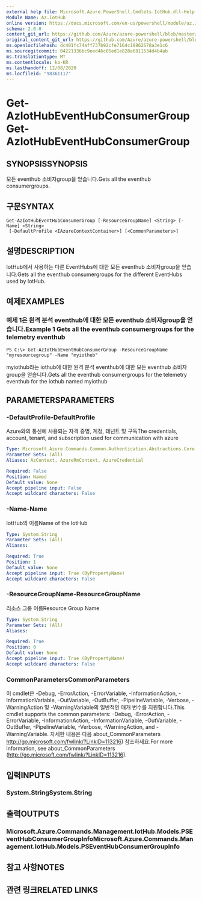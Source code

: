 ```yaml
---
external help file: Microsoft.Azure.PowerShell.Cmdlets.IotHub.dll-Help.xml
Module Name: Az.IotHub
online version: https://docs.microsoft.com/en-us/powershell/module/az.iothub/get-aziothubeventhubconsumergroup
schema: 2.0.0
content_git_url: https://github.com/Azure/azure-powershell/blob/master/src/IotHub/IotHub/help/Get-AzIotHubEventHubConsumerGroup.md
original_content_git_url: https://github.com/Azure/azure-powershell/blob/master/src/IotHub/IotHub/help/Get-AzIotHubEventHubConsumerGroup.md
ms.openlocfilehash: dc401fc74aff737b92cfe7164c19862678a3e1c6
ms.sourcegitcommit: 04221336bc9eed46c05ed1e828a6811534d4b4ab
ms.translationtype: MT
ms.contentlocale: ko-KR
ms.lasthandoff: 12/08/2020
ms.locfileid: "98361117"
---
```

# <span data-ttu-id="d1c3e-101">Get-AzIotHubEventHubConsumerGroup</span><span class="sxs-lookup"><span data-stu-id="d1c3e-101">Get-AzIotHubEventHubConsumerGroup</span></span>

## <span data-ttu-id="d1c3e-102">SYNOPSIS</span><span class="sxs-lookup"><span data-stu-id="d1c3e-102">SYNOPSIS</span></span>
<span data-ttu-id="d1c3e-103">모든 eventhub 소비자group을 얻습니다.</span><span class="sxs-lookup"><span data-stu-id="d1c3e-103">Gets all the eventhub consumergroups.</span></span>

## <span data-ttu-id="d1c3e-104">구문</span><span class="sxs-lookup"><span data-stu-id="d1c3e-104">SYNTAX</span></span>

```
Get-AzIotHubEventHubConsumerGroup [-ResourceGroupName] <String> [-Name] <String>
 [-DefaultProfile <IAzureContextContainer>] [<CommonParameters>]
```

## <span data-ttu-id="d1c3e-105">설명</span><span class="sxs-lookup"><span data-stu-id="d1c3e-105">DESCRIPTION</span></span>
<span data-ttu-id="d1c3e-106">IotHub에서 사용하는 다른 EventHubs에 대한 모든 eventhub 소비자group을 얻습니다.</span><span class="sxs-lookup"><span data-stu-id="d1c3e-106">Gets all the eventhub consumergroups for the different EventHubs used by IotHub.</span></span>

## <span data-ttu-id="d1c3e-107">예제</span><span class="sxs-lookup"><span data-stu-id="d1c3e-107">EXAMPLES</span></span>

### <span data-ttu-id="d1c3e-108">예제 1은 원격 분석 eventhub에 대한 모든 eventhub 소비자group을 얻습니다.</span><span class="sxs-lookup"><span data-stu-id="d1c3e-108">Example 1 Gets all the eventhub consumergroups for the telemetry eventhub</span></span>
```
PS C:\> Get-AzIotHubEventHubConsumerGroup -ResourceGroupName "myresourcegroup" -Name "myiothub"
```

<span data-ttu-id="d1c3e-109">myiothub라는 iothub에 대한 원격 분석 eventhub에 대한 모든 eventhub 소비자group을 얻습니다.</span><span class="sxs-lookup"><span data-stu-id="d1c3e-109">Gets all the eventhub consumergroups for the telemetry eventhub for the iothub named myiothub</span></span>

## <span data-ttu-id="d1c3e-110">PARAMETERS</span><span class="sxs-lookup"><span data-stu-id="d1c3e-110">PARAMETERS</span></span>

### <span data-ttu-id="d1c3e-111">-DefaultProfile</span><span class="sxs-lookup"><span data-stu-id="d1c3e-111">-DefaultProfile</span></span>
<span data-ttu-id="d1c3e-112">Azure와의 통신에 사용되는 자격 증명, 계정, 테넌트 및 구독</span><span class="sxs-lookup"><span data-stu-id="d1c3e-112">The credentials, account, tenant, and subscription used for communication with azure</span></span>

```yaml
Type: Microsoft.Azure.Commands.Common.Authentication.Abstractions.Core.IAzureContextContainer
Parameter Sets: (All)
Aliases: AzContext, AzureRmContext, AzureCredential

Required: False
Position: Named
Default value: None
Accept pipeline input: False
Accept wildcard characters: False
```

### <span data-ttu-id="d1c3e-113">-Name</span><span class="sxs-lookup"><span data-stu-id="d1c3e-113">-Name</span></span>
<span data-ttu-id="d1c3e-114">IotHub의 이름</span><span class="sxs-lookup"><span data-stu-id="d1c3e-114">Name of the IotHub</span></span>

```yaml
Type: System.String
Parameter Sets: (All)
Aliases:

Required: True
Position: 1
Default value: None
Accept pipeline input: True (ByPropertyName)
Accept wildcard characters: False
```

### <span data-ttu-id="d1c3e-115">-ResourceGroupName</span><span class="sxs-lookup"><span data-stu-id="d1c3e-115">-ResourceGroupName</span></span>
<span data-ttu-id="d1c3e-116">리소스 그룹 이름</span><span class="sxs-lookup"><span data-stu-id="d1c3e-116">Resource Group Name</span></span>

```yaml
Type: System.String
Parameter Sets: (All)
Aliases:

Required: True
Position: 0
Default value: None
Accept pipeline input: True (ByPropertyName)
Accept wildcard characters: False
```

### <span data-ttu-id="d1c3e-117">CommonParameters</span><span class="sxs-lookup"><span data-stu-id="d1c3e-117">CommonParameters</span></span>
<span data-ttu-id="d1c3e-118">이 cmdlet은 -Debug, -ErrorAction, -ErrorVariable, -InformationAction, -InformationVariable, -OutVariable, -OutBuffer, -PipelineVariable, -Verbose, -WarningAction 및 -WarningVariable의 일반적인 매개 변수를 지원합니다.</span><span class="sxs-lookup"><span data-stu-id="d1c3e-118">This cmdlet supports the common parameters: -Debug, -ErrorAction, -ErrorVariable, -InformationAction, -InformationVariable, -OutVariable, -OutBuffer, -PipelineVariable, -Verbose, -WarningAction, and -WarningVariable.</span></span> <span data-ttu-id="d1c3e-119">자세한 내용은 다음 about_CommonParameters http://go.microsoft.com/fwlink/?LinkID=113216) 참조하세요.</span><span class="sxs-lookup"><span data-stu-id="d1c3e-119">For more information, see about_CommonParameters (http://go.microsoft.com/fwlink/?LinkID=113216).</span></span>

## <span data-ttu-id="d1c3e-120">입력</span><span class="sxs-lookup"><span data-stu-id="d1c3e-120">INPUTS</span></span>

### <span data-ttu-id="d1c3e-121">System.String</span><span class="sxs-lookup"><span data-stu-id="d1c3e-121">System.String</span></span>

## <span data-ttu-id="d1c3e-122">출력</span><span class="sxs-lookup"><span data-stu-id="d1c3e-122">OUTPUTS</span></span>

### <span data-ttu-id="d1c3e-123">Microsoft.Azure.Commands.Management.IotHub.Models.PSEventHubConsumerGroupInfo</span><span class="sxs-lookup"><span data-stu-id="d1c3e-123">Microsoft.Azure.Commands.Management.IotHub.Models.PSEventHubConsumerGroupInfo</span></span>

## <span data-ttu-id="d1c3e-124">참고 사항</span><span class="sxs-lookup"><span data-stu-id="d1c3e-124">NOTES</span></span>

## <span data-ttu-id="d1c3e-125">관련 링크</span><span class="sxs-lookup"><span data-stu-id="d1c3e-125">RELATED LINKS</span></span>
